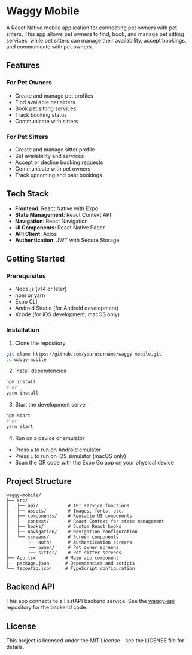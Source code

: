 # Waggy Mobile

A React Native mobile application for connecting pet owners with pet sitters. This app allows pet owners to find, book, and manage pet sitting services, while pet sitters can manage their availability, accept bookings, and communicate with pet owners.

## Features

### For Pet Owners

- Create and manage pet profiles
- Find available pet sitters
- Book pet sitting services
- Track booking status
- Communicate with sitters

### For Pet Sitters

- Create and manage sitter profile
- Set availability and services
- Accept or decline booking requests
- Communicate with pet owners
- Track upcoming and past bookings

## Tech Stack

- **Frontend**: React Native with Expo
- **State Management**: React Context API
- **Navigation**: React Navigation
- **UI Components**: React Native Paper
- **API Client**: Axios
- **Authentication**: JWT with Secure Storage

## Getting Started

### Prerequisites

- Node.js (v14 or later)
- npm or yarn
- Expo CLI
- Android Studio (for Android development)
- Xcode (for iOS development, macOS only)

### Installation

1. Clone the repository

```bash
git clone https://github.com/yourusername/waggy-mobile.git
cd waggy-mobile
```

2. Install dependencies

```bash
npm install
# or
yarn install
```

3. Start the development server

```bash
npm start
# or
yarn start
```

4. Run on a device or emulator

- Press `a` to run on Android emulator
- Press `i` to run on iOS simulator (macOS only)
- Scan the QR code with the Expo Go app on your physical device

## Project Structure

```
waggy-mobile/
├── src/
│   ├── api/           # API service functions
│   ├── assets/        # Images, fonts, etc.
│   ├── components/    # Reusable UI components
│   ├── context/       # React Context for state management
│   ├── hooks/         # Custom React hooks
│   ├── navigation/    # Navigation configuration
│   └── screens/       # Screen components
│       ├── auth/      # Authentication screens
│       ├── owner/     # Pet owner screens
│       └── sitter/    # Pet sitter screens
├── App.tsx           # Main app component
├── package.json      # Dependencies and scripts
└── tsconfig.json     # TypeScript configuration
```

## Backend API

This app connects to a FastAPI backend service. See the [waggy-api](../waggy-api) repository for the backend code.

## License

This project is licensed under the MIT License - see the LICENSE file for details.
